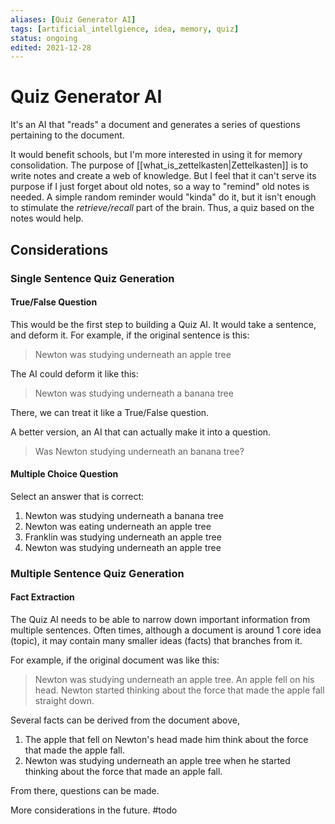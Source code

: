```yaml
---
aliases: [Quiz Generator AI]
tags: [artificial_intellgience, idea, memory, quiz]
status: ongoing
edited: 2021-12-28
---
```


# Quiz Generator AI
It's an AI that "reads" a document and generates a series of questions pertaining to the document.

It would benefit schools, but I'm more interested in using it for memory consolidation.
The purpose of [[what_is_zettelkasten|Zettelkasten]] is to write notes and create a web of knowledge.
But I feel that it can't serve its purpose if I just forget about old notes,
so a way to "remind" old notes is needed.
A simple random reminder would "kinda" do it, but it isn't enough to stimulate the _retrieve/recall_ part of the brain.
Thus, a quiz based on the notes would help.

## Considerations
### Single Sentence Quiz Generation
#### True/False Question
This would be the first step to building a Quiz AI.
It would take a sentence, and deform it.
For example, if the original sentence is this:
> Newton was studying underneath an apple tree

The AI could deform it like this:
> Newton was studying underneath a banana tree

There, we can treat it like a True/False question.

A better version, an AI that can actually make it into a question.
> Was Newton studying underneath an banana tree?

#### Multiple Choice Question
Select an answer that is correct:
1. Newton was studying underneath a banana tree
2. Newton was eating underneath an apple tree
3. Franklin was studying underneath an apple tree
4. Newton was studying underneath an apple tree

### Multiple Sentence Quiz Generation
#### Fact Extraction
The Quiz AI needs to be able to narrow down important information from multiple sentences.
Often times, although a document is around 1 core idea (topic), it may contain many smaller ideas (facts) that branches from it.

For example, if the original document was like this:
> Newton was studying underneath an apple tree. An apple fell on his head. Newton started thinking about the force that made the apple fall straight down.

Several facts can be derived from the document above,
1. The apple that fell on Newton's head made him think about the force that made the apple fall.
2. Newton was studying underneath an apple tree when he started thinking about the force that made an apple fall.

From there, questions can be made.

More considerations in the future. #todo